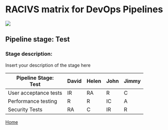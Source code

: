 # __RACIVS matrix for DevOps Pipelines__   

<img src="https://user-images.githubusercontent.com/10748736/112030685-6c81be80-8b32-11eb-94b8-c2c01b8f4581.png">

## __Pipeline stage:__  Test  
### __Stage description:__  
Insert your description of the stage here  

| Pipeline Stage:<br>Test   | David  | Helen  | John  | Jimmy |
|----------------------------- |-------- |-------- |-------- |-------- |
| User acceptance tests        |    IR     |   RA      |   R      |   C      |         
| Performance testing          |    R     |    R     |    IC     |    A     |         
| Security Tests                |    RA     |    C     |    IR    |    R     | 
  
  
[Home](../index.md)  
